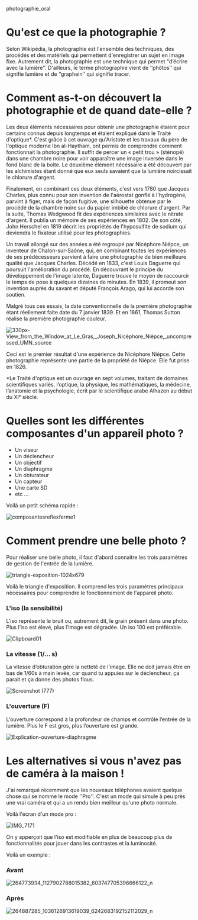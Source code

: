 photographie_oral

# Qu'est ce que la photographie ? 

Selon Wikipédia, la photographie est l'ensemble des techniques, des procédés et des matériels qui permettent d'enregistrer un sujet en image fixe. Autrement dit, la photographie est une technique qui permet ‘’d’écrire avec la lumière’’. D'ailleurs, le terme photographie vient de ‘’phôtos’’ qui signifie lumière et de ‘’graphein’’ qui signifie tracer.

# Comment as-t-on découvert la photographie et de quand date-elle ? 

Les deux éléments nécessaires pour obtenir une photographie étaient pour certains connus depuis longtemps et étaient expliqué dans le Traité d'optique*. C'est grâce à cet ouvrage qu'Aristote et les travaux du père de l'optique moderne Ibn al-Haytham, ont permis de comprendre comment fonctionnait la photographie. Il suffit de percer un « petit trou » (sténopé) dans une chambre noire pour voir apparaître une image inversée dans le fond blanc de la boîte. Le deuxième élément nécéssaire a été découvert par les alchimistes étant donné que eux seuls savaient que la lumière noircissait le chlorure d'argent. 

Finalement, en combinant ces deux éléments, c'est vers 1780 que Jacques Charles, plus connu pour son invention de l'aérostat gonflé à l'hydrogène, parvint à figer, mais de façon fugitive, une silhouette obtenue par le procédé de la chambre noire sur du papier imbibé de chlorure d'argent. Par la suite, Thomas Wedgwood fit des expériences similaires avec le nitrate d'argent. Il publia un mémoire de ses expériences en 1802. De son côté, John Herschel en 1819 décrit les propriétés de l'hyposulfite de sodium qui deviendra le fixateur utilisé pour les photographies.

Un travail allongé sur des années a été regroupé par Nicéphore Niépce, un inventeur de Chalon-sur-Saône, qui, en combinant toutes les expériences de ses prédécesseurs parvient à faire une photographie de bien meilleure qualité que Jacques Charles. Décédé en 1833, c'est Louis Daguerre qui poursuit l'amélioration du procédé. En découvrant le principe du développement de l'image latente, Daguerre trouve le moyen de raccourcir le temps de pose à quelques dizaines de minutes. En 1839, il promeut son invention auprès du savant et député François Arago, qui lui accorde son soutien.

Malgré tous ces essais, la date conventionnelle de la première photographie étant réellement faite date du 7 janvier 1839. Et en 1861, Thomas Sutton réalise la première photographie couleur.

![330px-View_from_the_Window_at_Le_Gras,_Joseph_Nicéphore_Niépce,_uncompressed_UMN_source](https://user-images.githubusercontent.com/93718412/145322338-94169abe-d2bd-415b-b3c6-eb5a26439482.png)

Ceci est le premier résultat d'une expérience de Nicéphore Niépce. Cette photographie représente une partie de la propriété de Niépce. Elle fut prise en 1826.

*Le Traité d'optique est un ouvrage en sept volumes, traitant de domaines scientifiques variés, l’optique, la physique, les mathématiques, la médecine, l’anatomie et la psychologie, écrit par le scientifique arabe Alhazen au début du XIᵉ siècle.

# Quelles sont les différentes composantes d'un appareil photo ? 

- Un viseur 
- Un déclencheur
- Un objectif 
- Un diaphragme 
- Un obturateur
- Un capteur 
- Une carte SD
- etc ... 

Voilà un petit schéma rapide : 

![composantesreflexferme1](https://user-images.githubusercontent.com/93718412/145323667-f511298b-efc0-49ce-b079-2af157ded0dc.jpg)

# Comment prendre une belle photo ? 

Pour réaliser une belle photo, il faut d'abord connaitre les trois paramètres de gestion de l'entrée de la lumière. 

![triangle-exposition-1024x679](https://user-images.githubusercontent.com/93718412/145324412-fad67250-e6b4-46f2-9c97-08d022a8f5dd.png)

Voilà le triangle d'exposition. Il comprend les trois paramètres principaux nécessaires pour comprendre le fonctionnement de l'appareil photo. 

### L'iso (la sensibilité)

L'iso représente le bruit ou, autrement dit, le grain présent dans une photo. Plus l’iso est élevé, plus l’image est dégradée. Un iso 100 est préférable. 

![Clipboard01](https://user-images.githubusercontent.com/93718412/145324743-35403710-f841-4b0a-a8ba-1b9799c646fc.jpg)

### La vitesse (1/... s)

La vitesse d’obturation gère la netteté de l'image. Elle ne doit jamais être en bas de 1/60s à main levée, car quand tu appuies sur le déclencheur, ça parait et ça donne des photos flous.

![Screenshot (777)](https://user-images.githubusercontent.com/93718412/145326400-1db56ecc-6aca-45c8-9193-714f8cf7b860.png)

### L'ouverture (F) 

L'ouverture correspond à la profondeur de champs et contrôle l’entrée de la lumière. Plus le F est gros, plus l’ouverture est grande.

![Explication-ouverture-diaphragme](https://user-images.githubusercontent.com/93718412/145326725-318c88ed-ff13-4e15-a443-8c7eb38b5dd6.jpg)

# Les alternatives si vous n'avez pas de caméra à la maison !

J'ai remarqué récemment que les nouveaux téléphones avaient quelque chose qui se nomme le mode ''Pro''. C'est un mode qui simule à peu près une vrai caméra et qui a un rendu bien meilleur qu'une photo normale.

Voilà l'écran d'un mode pro : 

![IMG_7171](https://user-images.githubusercontent.com/93718412/145328572-72d9e7e9-8994-49ad-9765-4e323286d39f.png)

On y apperçoit que l'iso est modifiable en plus de beaucoup plus de fonctionnalités pour jouer dans les contrastes et la luminosité.

Voilà un exemple : 

### Avant 

![264773934_1127902788015382_603747705396666122_n](https://user-images.githubusercontent.com/93718412/145330049-36346351-4037-40ff-802f-8a10870beab2.jpg)

### Après 

![264887285_1036126913619039_6242683192152112029_n](https://user-images.githubusercontent.com/93718412/145330079-c4bce2f3-bc22-4999-b5cf-29b333e43bf7.jpg)






